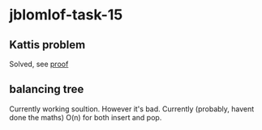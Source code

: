 # jblomlof-task-15

## Kattis problem
Solved, see [proof](guessDataStructure/proof/proof.PNG)  

## balancing tree
Currently working soultion. However it's bad. Currently (probably, havent done the maths) O(n) for both insert and pop.